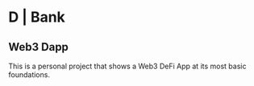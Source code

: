 # D | Bank

## Web3 Dapp

This is a personal project that shows a Web3 DeFi App at its most basic foundations.
